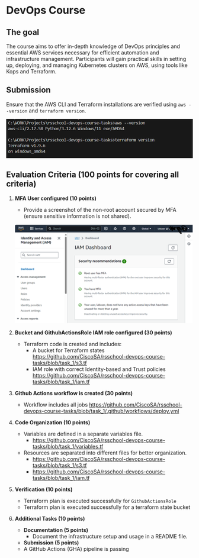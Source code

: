 # DevOps Course

## The goal

The course aims to offer in-depth knowledge of DevOps principles and essential AWS services necessary for efficient automation and infrastructure management. Participants will gain practical skills in setting up, deploying, and managing Kubernetes clusters on AWS, using tools like Kops and Terraform.

## Submission

Ensure that the AWS CLI and Terraform installations are verified using `aws --version` and `terraform version`.

![](Screenshots/versions.png)

## Evaluation Criteria (100 points for covering all criteria)

1. **MFA User configured (10 points)**

   - Provide a screenshot of the non-root account secured by MFA (ensure sensitive information is not shared).

   ![](Screenshots/iam.png)

2. **Bucket and GithubActionsRole IAM role configured (30 points)**

   - Terraform code is created and includes:
     - A bucket for Terraform states
     https://github.com/CiscoSA/rsschool-devops-course-tasks/blob/task_1/s3.tf
     - IAM role with correct Identity-based and Trust policies
     https://github.com/CiscoSA/rsschool-devops-course-tasks/blob/task_1/iam.tf

3. **Github Actions workflow is created (30 points)**

   - Workflow includes all jobs
   https://github.com/CiscoSA/rsschool-devops-course-tasks/blob/task_1/.github/workflows/deploy.yml

4. **Code Organization (10 points)**

   - Variables are defined in a separate variables file.
     - https://github.com/CiscoSA/rsschool-devops-course-tasks/blob/task_1/variables.tf
   - Resources are separated into different files for better organization.
     - https://github.com/CiscoSA/rsschool-devops-course-tasks/blob/task_1/s3.tf
     - https://github.com/CiscoSA/rsschool-devops-course-tasks/blob/task_1/iam.tf

5. **Verification (10 points)**

   - Terraform plan is executed successfully for `GithubActionsRole`
   - Terraform plan is executed successfully for a terraform state bucket

6. **Additional Tasks (10 points)**
   - **Documentation (5 points)**
     - Document the infrastructure setup and usage in a README file.
   - **Submission (5 points)**
   - A GitHub Actions (GHA) pipeline is passing